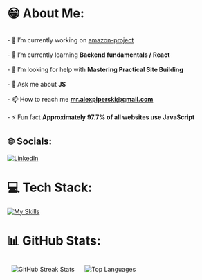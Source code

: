 # 😁 About Me:
<br>- 🔭 I’m currently working on [amazon-project](https://github.com/Piperski13/amazon-project)<br><br>- 🌱 I’m currently learning **Backend fundamentals / React**<br><br>- 🤝 I’m looking for help with **Mastering Practical Site Building**<br><br>- 💬 Ask me about **JS**<br><br>- 📫 How to reach me **mr.alexpiperski@gmail.com**<br><br>- ⚡ Fun fact **Approximately 97.7% of all websites use JavaScript**


## 🌐 Socials:
[![LinkedIn](https://img.shields.io/badge/LinkedIn-%230077B5.svg?logo=linkedin&logoColor=white)](https://linkedin.com/in/aleksapiperski) 

# 💻 Tech Stack:
[![My Skills](https://skillicons.dev/icons?i=html,css,js,nodejs,express,mongodb,jest,postman,git,vscode)](https://skillicons.dev)


# 📊 GitHub Stats:
<p align="left">
  <img src="https://github-readme-streak-stats.herokuapp.com/?user=Piperski13&theme=codeSTACKr&hide_border=false" alt="GitHub Streak Stats" style="padding: 10px;"/>
  <img src="https://github-readme-stats.vercel.app/api/top-langs/?username=Piperski13&theme=codeSTACKr&hide_border=false&include_all_commits=true&count_private=true&layout=compact" alt="Top Languages"   style="padding-left: 10px;"/>
</p>
